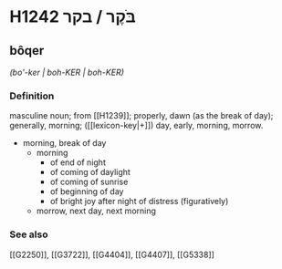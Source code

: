 # H1242 בֹּקֶר / בקר

## bôqer

_(bo'-ker | boh-KER | boh-KER)_

### Definition

masculine noun; from [[H1239]]; properly, dawn (as the break of day); generally, morning; ([[lexicon-key|+]]) day, early, morning, morrow.

- morning, break of day
    - morning
        - of end of night
        - of coming of daylight
        - of coming of sunrise
        - of beginning of day
        - of bright joy after night of distress (figuratively)
    - morrow, next day, next morning
### See also

[[G2250]], [[G3722]], [[G4404]], [[G4407]], [[G5338]]

